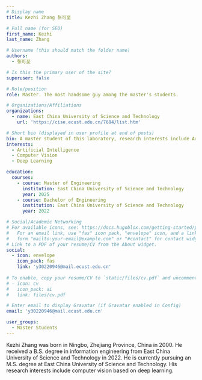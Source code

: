 ```yaml
---
# Display name
title: Kezhi Zhang 张可至

# Full name (for SEO)
first_name: Kezhi 
last_name: Zhang 

# Username (this should match the folder name)
authors:
  - 张可至

# Is this the primary user of the site?
superuser: false

# Role/position
role: Master. The most handsome guy among the master's students.

# Organizations/Affiliations
organizations:
  - name: East China University of Science and Technology
    url: 'https://cise.ecust.edu.cn/7684/list.htm'

# Short bio (displayed in user profile at end of posts)
bio: A master student of this laboratory, research interests include Artificial Intelligence, Computer Vision and Deep Learning.
interests:
  - Artificial Intelligence
  - Computer Vision
  - Deep Learning

education:
  courses:
    - course: Master of Engineering
      institution: East China University of Science and Technology
      year: 2025
    - course: Bachelor of Engineering
      institution: East China University of Science and Technology
      year: 2022

# Social/Academic Networking
# For available icons, see: https://docs.hugoblox.com/getting-started/page-builder/#icons
#   For an email link, use "fas" icon pack, "envelope" icon, and a link in the
#   form "mailto:your-email@example.com" or "#contact" for contact widget.
# Link to a PDF of your resume/CV from the About widget.
social:
  - icon: envelope
    icon_pack: fas
    link: 'y30220946@mail.ecust.edu.cn'
    
# To enable, copy your resume/CV to `static/files/cv.pdf` and uncomment the lines below.
# - icon: cv
#   icon_pack: ai
#   link: files/cv.pdf

# Enter email to display Gravatar (if Gravatar enabled in Config)
email: 'y30220946@mail.ecust.edu.cn'

user_groups:
  - Master Students
---
```


Kezhi Zhang was born in Ningbo, Zhejiang Province, China in 2000. He received a B.S. degree in information engineering from East China University of Science and Technology in 2022. He is currently pursuing an M.S. degree at East China University of Science and Technology. His research interests include computer vision based on deep learning.
